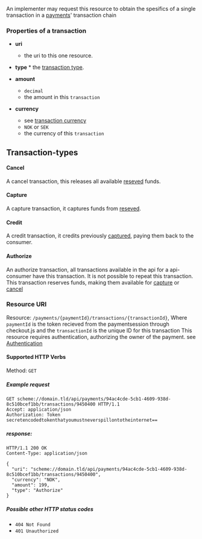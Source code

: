 An implementer may request this resource to obtain the spesifics of a single transaction in a [payments](payment)' transaction chain

### Properties of a transaction
 * **uri**
    * the uri to this one resource.
 * **type**
       * the [transaction type](#transaction-types).

 * **amount**
    * `decimal`
    * the amount in this `transaction`
 * **currency**
    * see [transaction currency](#currency)    
    * `NOK` or `SEK`
    * the currency of this `transaction`

## Transaction-types
#### Cancel
A cancel transaction, this releases all available [reseved](#authorize) funds.

#### Capture
A capture transaction, it captures funds from [reseved](#authorize).

#### Credit
A credit transaction, it credits previously  [captured](#capture), paying them back to the consumer.

#### Authorize
An authorize transaction, all transactions available in the api for a api-consumer have this transaction. It is not possible to repeat this transaction.
This transaction reserves funds, making them available for [capture](#capture) or [cancel](#cancel)

### Resource URI
Resource:  `/payments/{paymentId}/transactions/{transactionId}`, Where `paymentId` is the token recieved from the paymentsession through checkout.js and the `transactionId` is the unique ID for this transaction
This resource requires authentication, authorizing the owner of the payment. see [Authentication](authentication/#back-end-authentication)


#### Supported HTTP Verbs
Method:    `GET`


##### Example request
```HTTP
GET scheme://domain.tld/api/payments/94ac4cde-5cb1-4609-938d-8c510bcef1bb/transactions/9450400 HTTP/1.1
Accept: application/json
Authorization: Token secretencodedtokenthatyoumustneverspillontotheinternet==
```
##### response:
```HTTP
HTTP/1.1 200 OK
Content-Type: application/json

{    
  "uri": "scheme://domain.tld/api/payments/94ac4cde-5cb1-4609-938d-8c510bcef1bb/transactions/9450400",
  "currency": "NOK",
  "amount": 199,
  "type": "Authorize"  
}
```
##### Possible other HTTP status codes
 * `404 Not Found`
 * `401 Unauthorized`
